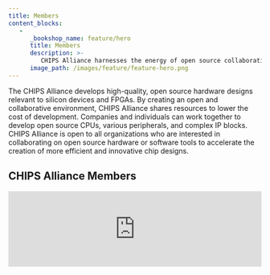 ```yaml
---
title: Members
content_blocks:
   -
      _bookshop_name: feature/hero
      title: Members
      description: >-
         CHIPS Alliance harnesses the energy of open source collaboration to accelerate hardware development.
      image_path: /images/feature/feature-hero.png
---
```


The CHIPS Alliance develops high-quality, open source hardware designs relevant to silicon devices and FPGAs. By creating an open and collaborative environment, CHIPS Alliance shares resources to lower the cost of development. Companies and individuals can work together to develop open source CPUs, various peripherals, and complex IP blocks. CHIPS Alliance is open to all organizations who are interested in collaborating on open source hardware or software tools to accelerate the creation of more efficient and innovative chip designs.

## CHIPS Alliance Members

<iframe
title="landscape"
id="landscape"
src="https://landscape.cncf.io/pages/members"
frameborder="0"
scrolling="no"
class="iframe-container"
style="width: 100% ; min-width: 100%;"
></iframe>
<script defer src='//landscape.cncf.io/iframeResizer.js?ver=1671468192' id='landscape-resize-js'></script>
